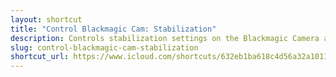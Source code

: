 ```yaml
---
layout: shortcut
title: "Control Blackmagic Cam: Stabilization"
description: Controls stabilization settings on the Blackmagic Camera app for iOS
slug: control-blackmagic-cam-stabilization
shortcut_url: https://www.icloud.com/shortcuts/632eb1ba618c4d56a32a10111817f6dc
---
```

